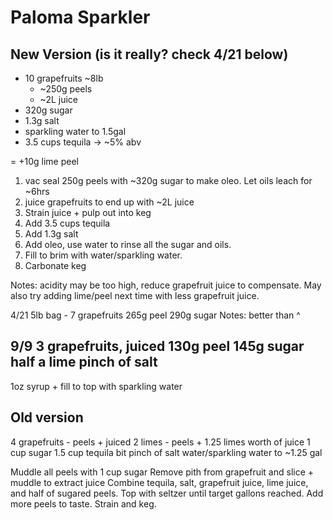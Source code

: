 # Paloma Sparkler
## New Version (is it really? check 4/21 below)
- 10 grapefruits ~8lb
  - ~250g peels
  - ~2L juice
- 320g sugar
- 1.3g salt
- sparkling water to 1.5gal
- 3.5 cups tequila -> ~5% abv

= +10g lime peel

1. vac seal 250g peels with ~320g sugar to make oleo. Let oils leach for ~6hrs
2. juice grapefruits to end up with ~2L juice
3. Strain juice + pulp out into keg
4. Add 3.5 cups tequila
5. Add 1.3g salt
6. Add oleo, use water to rinse all the sugar and oils.
7. Fill to brim with water/sparkling water.
8. Carbonate keg

Notes: acidity may be too high, reduce grapefruit juice to compensate. May also try adding lime/peel next time with less grapefruit juice.

4/21
5lb bag - 7 grapefruits
265g peel
290g sugar
Notes: better than ^

9/9
3 grapefruits, juiced
130g peel
145g sugar
half a lime
pinch of salt
--
1oz syrup + fill to top with sparkling water



## Old version
4 grapefruits - peels + juiced
2 limes - peels + 1.25 limes worth of juice
1 cup sugar
1.5 cup tequila
bit pinch of salt
water/sparkling water to ~1.25 gal

Muddle all peels with 1 cup sugar
Remove pith from grapefruit and slice + muddle to extract juice
Combine tequila, salt, grapefruit juice, lime juice, and half of sugared peels.
Top with seltzer until target gallons reached. Add more peels to taste.
Strain and keg.
